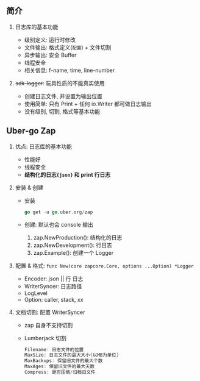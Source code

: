 ## 简介

1. 日志库的基本功能

   - 级别定义: 运行时修改
   - 文件输出: 格式定义(`配置`) + 文件切割
   - 异步输出: 安全 Buffer
   - 线程安全
   - 相关信息: f-name, time, line-number

2. ~~sdk-logger~~: 玩具性质的不能真实使用

   - 创建日志文件, 并设置为输出位置
   - 使用简单: 只有 Print + 任何 io.Writer 都可做日志输出
   - 没有级别, 切割, 格式等基本功能

## Uber-go Zap

1. 优点: 日志库的基本功能

   - 性能好
   - 线程安全
   - **结构化的日志`{json}` 和 print 行日志**

2. 安装 & 创建

   - 安装

     ```go
     go get -u go.uber.org/zap
     ```

   - 创建: 默认也会 console 输出

     1. zap.NewProduction(): 结构化的日志
     2. zap.NewDevelopment(): 行日志
     3. zap.Example(): 创建一个 Logger

3. 配置 & 格式: `func New(core zapcore.Core, options ...Option) *Logger`

   - Encoder: json || 行 日志
   - WriterSyncer: 日志路径
   - LogLevel
   - Option: caller, stack, xx

4. 文档切割: 配置 WriterSyncer

   - zap 自身不支持切割
   - Lumberjack 切割

     ```go
     Filename: 日志文件的位置
     MaxSize: 日志文件的最大大小{以MB为单位}
     MaxBackups: 保留旧文件的最大个数
     MaxAges: 保留旧文件的最大天数
     Compress: 是否压缩/归档旧文件
     ```
